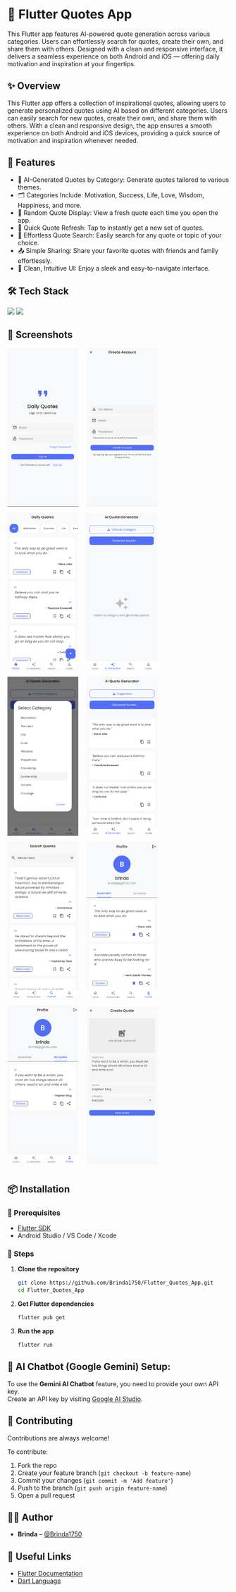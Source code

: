 # 📱 Flutter Quotes App

This Flutter app features AI-powered quote generation across various categories. Users can effortlessly search for quotes, create their own, and share them with others. Designed with a clean and responsive interface, it delivers a seamless experience on both Android and iOS — offering daily motivation and inspiration at your fingertips.


## ✨ Overview

This Flutter app offers a collection of inspirational quotes, allowing users to generate personalized quotes using AI based on different categories. Users can easily search for new quotes, create their own, and share them with others. With a clean and responsive design, the app ensures a smooth experience on both Android and iOS devices, providing a quick source of motivation and inspiration whenever needed.



## 🚀 Features

- 🤖 AI-Generated Quotes by Category: Generate quotes tailored to various themes.
- 🗂️ Categories Include: Motivation, Success, Life, Love, Wisdom, Happiness, and more.
- 📖 Random Quote Display: View a fresh quote each time you open the app.
- 🔄 Quick Quote Refresh: Tap to instantly get a new set of quotes.
- 🔎 Effortless Quote Search: Easily search for any quote or topic of your choice.
- 📤 Simple Sharing: Share your favorite quotes with friends and family effortlessly.
- 🎯 Clean, Intuitive UI: Enjoy a sleek and easy-to-navigate interface.



## 🛠️ Tech Stack

<p align="left">
  <img src="https://img.shields.io/badge/Flutter-02569B?style=for-the-badge&logo=flutter&logoColor=white" />
  <img src="https://img.shields.io/badge/Dart-0175C2?style=for-the-badge&logo=dart&logoColor=white" />
</p>


## 📸 Screenshots

<kbd align="left">
  <img src="./snapshorts/1.png" width="32%" style="margin-right: 10px; margin-bottom: 10px;" />
  <img src="./snapshorts/2.png" width="32%" style="margin-right: 10px; margin-bottom: 10px;" />
  <img src="./snapshorts/3.png" width="31.8%" style="margin-right: 10px; margin-bottom: 10px;" />
  <img src="./snapshorts/4.png" width="32%" style="margin-right: 10px; margin-bottom: 10px;" />
  <img src="./snapshorts/4-1.png" width="32%" style="margin-right: 10px; margin-bottom: 10px;" />
  <img src="./snapshorts/4-2.png" width="32%" style="margin-right: 10px; margin-bottom: 10px;" />
  <img src="./snapshorts/5.png" width="32%" style="margin-right: 10px; margin-bottom: 10px;" />
  <img src="./snapshorts/6.png" width="32%" style="margin-right: 10px; margin-bottom: 10px;" />
  <img src="./snapshorts/7.png" width="32%" style="margin-right: 10px; margin-bottom: 10px;" />
  <img src="./snapshorts/8.png" width="32%" style="margin-right: 10px; margin-bottom: 10px;" />
</kbd>

## 📦 Installation

### 🔧 Prerequisites

- [Flutter SDK](https://flutter.dev/docs/get-started/install)
- Android Studio / VS Code / Xcode

### 🚀 Steps

1. **Clone the repository**
   ```bash
   git clone https://github.com/Brinda1750/Flutter_Quotes_App.git
   cd Flutter_Quotes_App

2. **Get Flutter dependencies**
   ```bash
   flutter pub get

3. **Run the app**
   ```bash
   flutter run


## 🧠 AI Chatbot (Google Gemini) Setup:

To use the **Gemini AI Chatbot** feature, you need to provide your own API key.  
Create an API key by visiting [Google AI Studio](https://aistudio.google.com/app/apikey).


## 🤝 Contributing

Contributions are always welcome!

To contribute:
1. Fork the repo  
2. Create your feature branch (`git checkout -b feature-name`)  
3. Commit your changes (`git commit -m 'Add feature'`)  
4. Push to the branch (`git push origin feature-name`)  
5. Open a pull request  



## 👩‍💻 Author

- **Brinda** – [@Brinda1750](https://github.com/Brinda1750)



## 🔗 Useful Links

- [Flutter Documentation](https://flutter.dev/docs)  
- [Dart Language](https://dart.dev/guides)